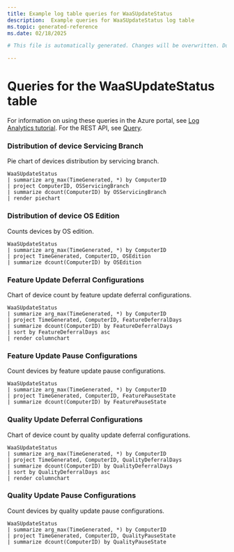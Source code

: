 ```yaml
---
title: Example log table queries for WaaSUpdateStatus
description:  Example queries for WaaSUpdateStatus log table
ms.topic: generated-reference
ms.date: 02/18/2025

# This file is automatically generated. Changes will be overwritten. Do not change this file directly. 

---
```


# Queries for the WaaSUpdateStatus table

For information on using these queries in the Azure portal, see [Log Analytics tutorial](/azure/azure-monitor/logs/log-analytics-tutorial). For the REST API, see [Query](/rest/api/loganalytics/query).


### Distribution of device Servicing Branch  


Pie chart of devices distribution by servicing branch.  

```query
WaaSUpdateStatus
| summarize arg_max(TimeGenerated, *) by ComputerID
| project ComputerID, OSServicingBranch
| summarize dcount(ComputerID) by OSServicingBranch
| render piechart
```



### Distribution of device OS Edition  


Counts devices by OS edition.  

```query
WaaSUpdateStatus
| summarize arg_max(TimeGenerated, *) by ComputerID
| project TimeGenerated, ComputerID, OSEdition
| summarize dcount(ComputerID) by OSEdition
```



### Feature Update Deferral Configurations  


Chart of device count by feature update deferral configurations.  

```query
WaaSUpdateStatus
| summarize arg_max(TimeGenerated, *) by ComputerID
| project TimeGenerated, ComputerID, FeatureDeferralDays
| summarize dcount(ComputerID) by FeatureDeferralDays
| sort by FeatureDeferralDays asc
| render columnchart
```



### Feature Update Pause Configurations  


Count devices by feature update pause configurations.  

```query
WaaSUpdateStatus
| summarize arg_max(TimeGenerated, *) by ComputerID
| project TimeGenerated, ComputerID, FeaturePauseState
| summarize dcount(ComputerID) by FeaturePauseState
```



### Quality Update Deferral Configurations  


Chart of device count by quality update deferral configurations.  

```query
WaaSUpdateStatus
| summarize arg_max(TimeGenerated, *) by ComputerID
| project TimeGenerated, ComputerID, QualityDeferralDays
| summarize dcount(ComputerID) by QualityDeferralDays
| sort by QualityDeferralDays asc
| render columnchart
```



### Quality Update Pause Configurations  


Count devices by quality update pause configurations.  

```query
WaaSUpdateStatus
| summarize arg_max(TimeGenerated, *) by ComputerID
| project TimeGenerated, ComputerID, QualityPauseState
| summarize dcount(ComputerID) by QualityPauseState
```


